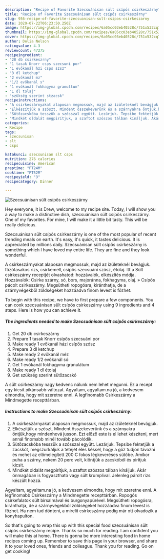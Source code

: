 ```yaml
---
description: "Recipe of Favorite Szecsuánisan sült csípős csirkeszárny"
title: "Recipe of Favorite Szecsuánisan sült csípős csirkeszárny"
slug: 956-recipe-of-favorite-szecsuanisan-sult-csipos-csirkeszarny
date: 2020-07-22T06:23:50.250Z
image: https://img-global.cpcdn.com/recipes/6a05cc03eb40528c/751x532cq70/szecsuanisan-sult-csipos-csirkeszarny-recept-foto.jpg
thumbnail: https://img-global.cpcdn.com/recipes/6a05cc03eb40528c/751x532cq70/szecsuanisan-sult-csipos-csirkeszarny-recept-foto.jpg
cover: https://img-global.cpcdn.com/recipes/6a05cc03eb40528c/751x532cq70/szecsuanisan-sult-csipos-csirkeszarny-recept-foto.jpg
author: Delia Nelson
ratingvalue: 4.3
reviewcount: 47275
recipeingredient:
- "20 db csirkeszrny"
- "1 tasak Knorr csps szecsuni por"
- "1 evőkanál hzi csps szsz"
- "3 dl ketchup"
- "2 evőkanál mz"
- "1/2 evőkanál s"
- "1 evőkanál fokhagyma granultum"
- "1 dl tolaj"
- "szükség szerint stzacsk"
recipeinstructions:
- "A csirkeszárnyakat alaposan megmossuk, majd az ízületeknél bevágjuk."
- "Elkészítjük a szószt. Mindent összekeverünk és a szárnyakra öntjük,hogy mindenhová jusson. Ezt előző este is el lehet készíteni, mert annál finomabb minél tovább pácolódik."
- "Sütőzacskóba tesszük a szósszal együtt. Lezárjuk. Tepsibe fektetjük a zacskót, megszurkáljuk a tetejét éles késsel, hogy a gőz tudjon távozni és mehet az előmelegített 200 C fokos légkeveréses sütőbe. Amikor puha a szárny, nekem 20 perc volt, kiöntjük a zacskóból és pirítjuk kicsit."
- "Mindkét oldalát megpirítjuk, a szaftot szószos tálban kínáljuk. Akár önmagában is fogyasztható vagy sült krumplival. Jelenleg párolt rizs készült hozzá."
categories:
- Recipe
tags:
- szecsunisan
- slt
- csps

katakunci: szecsunisan slt csps 
nutrition: 276 calories
recipecuisine: American
preptime: "PT24M"
cooktime: "PT52M"
recipeyield: "3"
recipecategory: Dinner

---
```



![Szecsuánisan sült csípős csirkeszárny](https://img-global.cpcdn.com/recipes/6a05cc03eb40528c/751x532cq70/szecsuanisan-sult-csipos-csirkeszarny-recept-foto.jpg)

Hey everyone, it is Drew, welcome to my recipe site. Today, I will show you a way to make a distinctive dish, szecsuánisan sült csípős csirkeszárny. One of my favorites. For mine, I will make it a little bit tasty. This will be really delicious.

Szecsuánisan sült csípős csirkeszárny is one of the most popular of recent trending meals on earth. It's easy, it's quick, it tastes delicious. It is appreciated by millions daily. Szecsuánisan sült csípős csirkeszárny is something which I have loved my entire life. They are fine and they look wonderful.

A csirkeszárnyakat alaposan megmossuk, majd az ízületeknél bevágjuk. főzőtasakos rizs, csirkemell, csípős szecsuáni szósz, étolaj. Itt a Sült csirkeszárny receptjét olvashatod: hozzávalók, elkészítés módja. Hozzávalók: Csirke szárny, só, bors, majoránna, fokhagyma, olaj. » Csípős pácolt csirkeszárny. Megsütheti ropogósra, kiránthatja, de a szárnyvégekből zöldségeket hozzáadva finom levest is főzhet.


To begin with this recipe, we have to first prepare a few components. You can cook szecsuánisan sült csípős csirkeszárny using 9 ingredients and 4 steps. Here is how you can achieve it.

<!--inarticleads1-->

##### The ingredients needed to make Szecsuánisan sült csípős csirkeszárny:

1. Get 20 db csirkeszárny
1. Prepare 1 tasak Knorr csípős szecsuáni por
1. Make ready 1 evőkanál házi csípős szósz
1. Prepare 3 dl ketchup
1. Make ready 2 evőkanál méz
1. Make ready 1/2 evőkanál só
1. Get 1 evőkanál fokhagyma granulátum
1. Make ready 1 dl étolaj
1. Get szükség szerint sütőzacskó


A sült csirkeszárny nagy kedvenc nálunk nem lehet megunni. Ez a recept egy kicsit pikánsabb változat. Agyaltam, agyaltam.na jó, a kedvesem elmondta, hogy mit szeretne enni. A legfinomabb Csirkeszárny a Mindmegette recepttárban. 

<!--inarticleads2-->

##### Instructions to make Szecsuánisan sült csípős csirkeszárny:

1. A csirkeszárnyakat alaposan megmossuk, majd az ízületeknél bevágjuk.
1. Elkészítjük a szószt. Mindent összekeverünk és a szárnyakra öntjük,hogy mindenhová jusson. Ezt előző este is el lehet készíteni, mert annál finomabb minél tovább pácolódik.
1. Sütőzacskóba tesszük a szósszal együtt. Lezárjuk. Tepsibe fektetjük a zacskót, megszurkáljuk a tetejét éles késsel, hogy a gőz tudjon távozni és mehet az előmelegített 200 C fokos légkeveréses sütőbe. Amikor puha a szárny, nekem 20 perc volt, kiöntjük a zacskóból és pirítjuk kicsit.
1. Mindkét oldalát megpirítjuk, a szaftot szószos tálban kínáljuk. Akár önmagában is fogyasztható vagy sült krumplival. Jelenleg párolt rizs készült hozzá.


Agyaltam, agyaltam.na jó, a kedvesem elmondta, hogy mit szeretne enni. A legfinomabb Csirkeszárny a Mindmegette recepttárban. Ropogós csirkefalatok sült birsalmával és burgonyapürével. Megsütheti ropogósra, kiránthatja, de a szárnyvégekből zöldségeket hozzáadva finom levest is főzhet. Ha nem tud dönteni, a mirelit csirkeszárny pedig már ott olvadozik a konyhapulton. 

So that's going to wrap this up with this special food szecsuánisan sült csípős csirkeszárny recipe. Thanks so much for reading. I am confident you will make this at home. There is gonna be more interesting food in home recipes coming up. Remember to save this page in your browser, and share it to your loved ones, friends and colleague. Thank you for reading. Go on get cooking!

